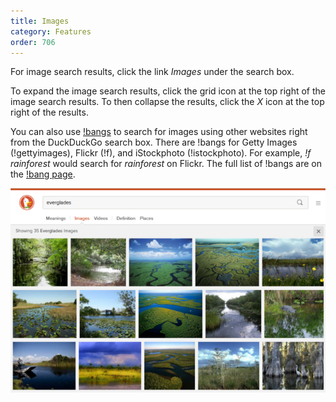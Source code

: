 ```yaml
---
title: Images
category: Features
order: 706
---
```

<p>For image search results, click the link <em>Images</em> under the search box.</p>

<p>To expand the image search results, click the grid icon at the top right of the image search results. To then collapse the results, click the <em>X</em> icon at the top right of the  results.</p>

<p>You can also use <a href="https://duckduckgo.com/bang">!bangs</a> to search for images using other websites right from the DuckDuckGo search box. There are !bangs for Getty Images (!gettyimages), Flickr (!f), and iStockphoto (!istockphoto). For example, <em>!f rainforest</em> would search for <em>rainforest</em> on Flickr. The full list of !bangs are on the <a href="https://duckduckgo.com/bang">!bang page</a>.</p>

<img src="../../images/48948578df333b0cf93a46d3ddf9810b.png">